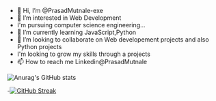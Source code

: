 - 👋 Hi, I’m @PrasadMutnale-exe
- 👀 I’m interested in Web Development
- I'm pursuing computer science engineering...
- 🌱 I’m currently learning JavaScript,Python
- 💞️ I’m looking to collaborate on Web developement projects and also Python projects
- I'm looking to grow my skills through a projects
- 📫 How to reach me Linkedin@PrasadMutnale


![Anurag's GitHub stats](https://github-readme-stats.vercel.app/api?username=prasadmutnale-exe&theme=codeSTACKr&show_icons=true)


-[![GitHub Streak](https://github-readme-streak-stats.herokuapp.com?user=PrasadMutnale-exe&theme=dark-smoky&hide_border=true&date_format=M%20j%5B%2C%20Y%5D)](https://git.io/streak-stats)
